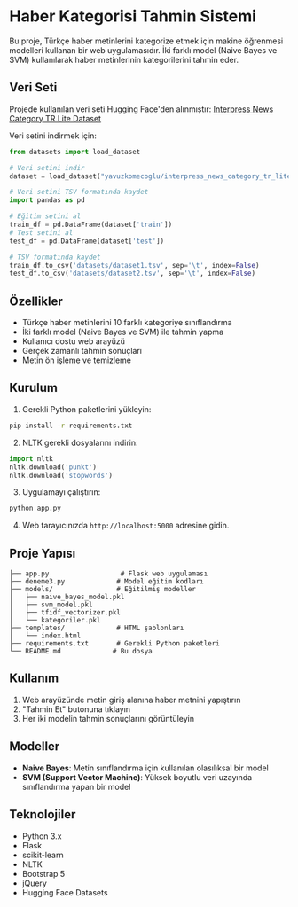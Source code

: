 # Haber Kategorisi Tahmin Sistemi

Bu proje, Türkçe haber metinlerini kategorize etmek için makine öğrenmesi modelleri kullanan bir web uygulamasıdır. İki farklı model (Naive Bayes ve SVM) kullanılarak haber metinlerinin kategorilerini tahmin eder.

## Veri Seti

Projede kullanılan veri seti Hugging Face'den alınmıştır:
[Interpress News Category TR Lite Dataset](https://huggingface.co/datasets/yavuzkomecoglu/interpress_news_category_tr_lite)

Veri setini indirmek için:

```python
from datasets import load_dataset

# Veri setini indir
dataset = load_dataset("yavuzkomecoglu/interpress_news_category_tr_lite")

# Veri setini TSV formatında kaydet
import pandas as pd

# Eğitim setini al
train_df = pd.DataFrame(dataset['train'])
# Test setini al
test_df = pd.DataFrame(dataset['test'])

# TSV formatında kaydet
train_df.to_csv('datasets/dataset1.tsv', sep='\t', index=False)
test_df.to_csv('datasets/dataset2.tsv', sep='\t', index=False)
```

## Özellikler

- Türkçe haber metinlerini 10 farklı kategoriye sınıflandırma
- İki farklı model (Naive Bayes ve SVM) ile tahmin yapma
- Kullanıcı dostu web arayüzü
- Gerçek zamanlı tahmin sonuçları
- Metin ön işleme ve temizleme

## Kurulum

1. Gerekli Python paketlerini yükleyin:
```bash
pip install -r requirements.txt
```

2. NLTK gerekli dosyalarını indirin:
```python
import nltk
nltk.download('punkt')
nltk.download('stopwords')
```

3. Uygulamayı çalıştırın:
```bash
python app.py
```

4. Web tarayıcınızda `http://localhost:5000` adresine gidin.

## Proje Yapısı

```
├── app.py                  # Flask web uygulaması
├── deneme3.py             # Model eğitim kodları
├── models/                # Eğitilmiş modeller
│   ├── naive_bayes_model.pkl
│   ├── svm_model.pkl
│   ├── tfidf_vectorizer.pkl
│   └── kategoriler.pkl
├── templates/             # HTML şablonları
│   └── index.html
├── requirements.txt       # Gerekli Python paketleri
└── README.md             # Bu dosya
```

## Kullanım

1. Web arayüzünde metin giriş alanına haber metnini yapıştırın
2. "Tahmin Et" butonuna tıklayın
3. Her iki modelin tahmin sonuçlarını görüntüleyin

## Modeller

- **Naive Bayes**: Metin sınıflandırma için kullanılan olasılıksal bir model
- **SVM (Support Vector Machine)**: Yüksek boyutlu veri uzayında sınıflandırma yapan bir model

## Teknolojiler

- Python 3.x
- Flask
- scikit-learn
- NLTK
- Bootstrap 5
- jQuery
- Hugging Face Datasets 